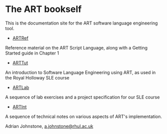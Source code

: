 # The ART bookself

This is the documentation site for the ART software language engineering tool.

* [ARTRef](https://github.com/AJohnstone2007/ART/tree/main/doc/ARTRef.pdf)

Reference material on the ART Script Language, along with a Getting Started guide in Chapter 1

* [ARTTut](https://github.com/AJohnstone2007/ART/tree/main/doc/ARTTut.pdf)

An introduction to Software Language Engineering using ART, as used in the Royal Holloway SLE course

* [ARTLab](https://github.com/AJohnstone2007/ART/tree/main/doc/ARTLab.pdf)

A sequence of lab exercises and a project specification for our SLE course

* [ARTInt](https://github.com/AJohnstone2007/ART/tree/main/doc/ARTInt.pdf)

A sequence of technical notes on various aspects of ART's implementation.

Adrian Johnstone, a.johnstone@rhul.ac.uk
